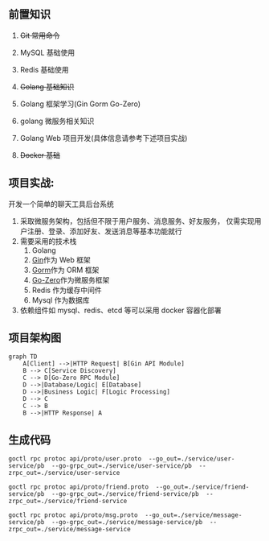 ## 前置知识

1. ~~Git 常用命令~~

2. MySQL 基础使用

3. Redis 基础使用

4. ~~Golang 基础知识~~

5. Golang 框架学习(Gin Gorm Go-Zero)

6. golang 微服务相关知识

7. Golang Web 项目开发(具体信息请参考下述项目实战)

8. ~~Docker 基础~~

## 项目实战:

开发一个简单的聊天工具后台系统

1. 采取微服务架构，包括但不限于用户服务、消息服务、好友服务， 仅需实现用户注册、登录、添加好友、发送消息等基本功能就行
2. 需要采用的技术栈
   1. Golang
   2. [Gin](https://gin-gonic.com/zh-cn/docs/introduction/)作为 Web 框架
   3. [Gorm](https://gorm.io/zh_CN/docs/index.html)作为 ORM 框架
   4. [Go-Zero](https://go-zero.dev/)作为微服务框架
   5. Redis 作为缓存中间件
   6. Mysql 作为数据库
3. 依赖组件如 mysql、redis、etcd 等可以采用 docker 容器化部署

## 项目架构图

```mermaid
graph TD
    A[Client] -->|HTTP Request| B[Gin API Module]
    B --> C[Service Discovery]
    C --> D[Go-Zero RPC Module]
    D -->|Database/Logic| E[Database]
    D -->|Business Logic| F[Logic Processing]
    D --> C
    C --> B
    B -->|HTTP Response| A
```

## 生成代码

`
goctl rpc protoc api/proto/user.proto  --go_out=./service/user-service/pb  --go-grpc_out=./service/user-service/pb  --zrpc_out=./service/user-service
`

`
goctl rpc protoc api/proto/friend.proto  --go_out=./service/friend-service/pb  --go-grpc_out=./service/friend-service/pb  --zrpc_out=./service/friend-service
`

`goctl rpc protoc api/proto/msg.proto  --go_out=./service/message-service/pb  --go-grpc_out=./service/message-service/pb  --zrpc_out=./service/message-service`
